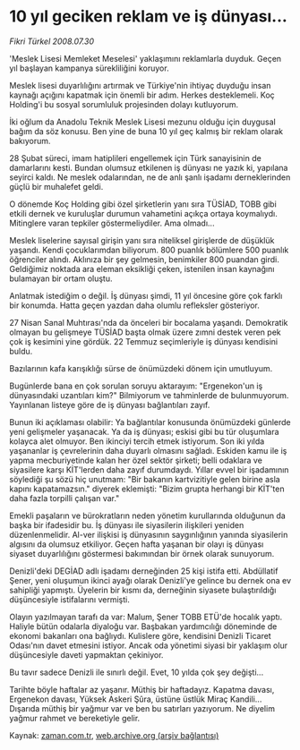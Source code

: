 # 10 yıl geciken reklam ve iş dünyası...

*Fikri Türkel 2008.07.30*

<tr><td class="metin" colspan="2" style="padding-top: 20px; padding-left: 5px; padding-right: 10px;">'Meslek Lisesi Memleket Meselesi' yaklaşımını reklamlarla duyduk. Geçen yıl başlayan kampanya sürekliliğini koruyor.</td></tr><tr><td class="metin" colspan="2" style="padding-top: 20px; padding-left: 5px; padding-right: 10px;"><p>Meslek lisesi duyarlılığını artırmak ve Türkiye'nin ihtiyaç duyduğu insan kaynağı açığını kapatmak için önemli bir adım. Herkes desteklemeli. Koç Holding'i bu sosyal sorumluluk projesinden dolayı kutluyorum.
<p> İki oğlum da Anadolu Teknik Meslek Lisesi mezunu olduğu için duygusal bağım da söz konusu. Ben yine de buna 10 yıl geç kalmış bir reklam olarak bakıyorum. 
<p> 28 Şubat süreci, imam hatiplileri engellemek için Türk sanayisinin de damarlarını kesti. Bundan olumsuz etkilenen iş dünyası ne yazık ki, yapılana seyirci kaldı. Ne meslek odalarından, ne de anlı şanlı işadamı derneklerinden güçlü bir muhalefet geldi. 
<p> O dönemde Koç Holding gibi özel şirketlerin yanı sıra TÜSİAD, TOBB gibi etkili dernek ve kuruluşlar durumun vahametini açıkça ortaya koymalıydı. Mitinglere varan tepkiler göstermeliydiler. Ama olmadı...
<p> Meslek liselerine sayısal girişin yanı sıra niteliksel girişlerde de düşüklük yaşandı. Kendi çocuklarımdan biliyorum. 800 puanlık bölümlere 500 puanlık öğrenciler alındı. Aklınıza bir şey gelmesin, benimkiler 800 puandan girdi. Geldiğimiz noktada ara eleman eksikliği çeken, istenilen insan kaynağını bulamayan bir ortam oluştu. 
<p> Anlatmak istediğim o değil. İş dünyası şimdi, 11 yıl öncesine göre çok farklı bir konumda. Hatta geçen yazdan daha olumlu refleksler gösteriyor. 
<p> 27 Nisan Sanal Muhtırası'nda da önceleri bir bocalama yaşandı. Demokratik olmayan bu gelişmeye TÜSİAD başta olmak üzere zımni destek veren pek çok iş kesimini yine gördük. 22 Temmuz seçimleriyle iş dünyası kendisini buldu. 
<p> Bazılarının kafa karışıklığı sürse de önümüzdeki dönem için umutluyum. 
<p> Bugünlerde bana en çok sorulan soruyu aktarayım: "Ergenekon'un iş dünyasındaki uzantıları kim?" Bilmiyorum ve tahminlerde de bulunmuyorum. Yayınlanan listeye göre de iş dünyası bağlantıları zayıf. 
<p> Bunun iki açıklaması olabilir: Ya bağlantılar konusunda önümüzdeki günlerde yeni gelişmeler yaşanacak. Ya da iş dünyası; eskisi gibi bu tür oluşumlara kolayca alet olmuyor. Ben ikinciyi tercih etmek istiyorum. Son iki yılda yaşananlar iş çevrelerinin daha duyarlı olmasını sağladı. Eskiden kamu ile iş yapma mecburiyetinde kalan her özel sektör şirketi; belli odaklara ve siyasilere karşı KİT'lerden daha zayıf durumdaydı. Yıllar evvel bir işadamının söylediği şu sözü hiç unutmam: "Bir bakanın kartvizitiyle gelen birine asla kapını kapatamazsın." diyerek eklemişti: "Bizim grupta herhangi bir KİT'ten daha fazla torpilli çalışan var." 
<p> Emekli paşaların ve bürokratların neden yönetim kurullarında olduğunun da başka bir ifadesidir bu. İş dünyası ile siyasilerin ilişkileri yeniden düzenlenmelidir. Al-ver ilişkisi iş dünyasının saygınlığının yanında siyasilerin algısını da olumsuz etkiliyor. Geçen hafta yaşanan bir olayı iş dünyası siyaset duyarlılığını göstermesi bakımından bir örnek olarak sunuyorum. 
<p> Denizli'deki DEGİAD adlı işadamı derneğinden 25 kişi istifa etti. Abdüllatif Şener, yeni oluşumun ikinci ayağı olarak Denizli'ye gelince bu dernek ona ev sahipliği yapmıştı. Üyelerin bir kısmı da, derneğinin siyasete bulaştırıldığı düşüncesiyle istifalarını vermişti. 
<p> Olayın yazılmayan tarafı da var: Malum, Şener TOBB ETÜ'de hocalık yaptı. Haliyle bütün odalarla diyaloğu var. Başbakan yardımcılığı döneminde de ekonomi bakanları ona bağlıydı. Kulislere göre, kendisini Denizli Ticaret Odası'nın davet etmesini istiyor. Ancak oda yönetimi siyasi bir yaklaşım olur düşüncesiyle daveti yapmaktan çekiniyor. 
<p> Bu tavır sadece Denizli ile sınırlı değil. Evet, 10 yılda çok şey değişti... 
<p> Tarihte böyle haftalar az yaşanır. Müthiş bir haftadayız. Kapatma davası, Ergenekon davası, Yüksek Askeri Şûra, üstüne üstlük Miraç Kandili... Dışarıda müthiş bir yağmur var ve ben bu satırları yazıyorum. Ne diyelim yağmur rahmet ve bereketiyle gelir.<br/></p></p></p></p></p></p></p></p></p></p></p></p></p></p></p></td></tr>

Kaynak: [zaman.com.tr](http://zaman.com.tr/yazar.do?yazino=720058), [web.archive.org (arşiv bağlantısı)](http://web.archive.org/web/20080828191108/http://zaman.com.tr:80/yazar.do?yazino=720058)
